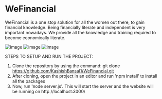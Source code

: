 # WeFinancial

WeFinancial is a one stop solution for all the women out there, to gain financial knowledge. Being financially literate and independent is very important nowadays. We provide all the knowledge and training required to become economically literate.

![image](https://user-images.githubusercontent.com/56094628/200912900-d40f8d9c-d5ec-4410-838a-4eb39e387ad6.png)
![image](https://user-images.githubusercontent.com/56094628/200913080-7b5875bd-60bb-4c23-850c-1839b7c643d0.png)
![image](https://user-images.githubusercontent.com/56094628/200913172-7df48105-9ec3-4537-b899-efd145fa1383.png)


STEPS TO SETUP AND RUN THE PROJECT:

1. Clone the repository by using the command: git clone https://github.com/KashishBansal1/WeFinancial.git
2. After cloning, open the project in an editor and run 'npm install' to install all the packages
3. Now, run 'node server.js'. This will start the server and the website will be running on http://localhost:3000/
